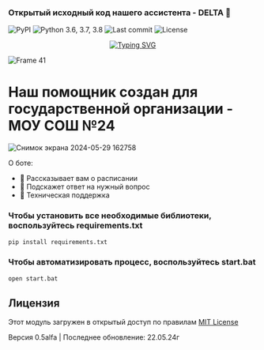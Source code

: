 ### Открытый исходный код нашего ассистента - DELTA 👋
![PyPI](https://img.shields.io/pypi/v/clubhouse_api?color=orange) 
![Python 3.6, 3.7, 3.8](https://img.shields.io/pypi/pyversions/clubhouse?color=blueviolet) 
![Last  commit](https://img.shields.io/github/last-commit/Gecoste/Delta_Telegram_Bot
) ![License](https://img.shields.io/github/license/Gecoste/Delta_Telegram_Bot
)


<p align="center">
  <a href="https://git.io/typing-svg"><img src="https://readme-typing-svg.demolab.com?font=Fira+Code&pause=1000&color=AC65F7&center=true&vCenter=true&random=false&width=435&lines=Я+DELTA+ваш+виртуальный+помощник" alt="Typing SVG" /></a>
</p>

![Frame 41](https://github.com/Gecoste/Delta_Telegram_Bot/assets/114843030/d8099011-c0df-4512-903f-45f7f6510327)

<p align="center">
  <h1>Наш помощник создан для государственной организации - МОУ СОШ №24</h1>
</p>

![Снимок экрана 2024-05-29 162758](https://github.com/Gecoste/Delta_Telegram_Bot/assets/114843030/f99c4d3f-8e7c-49b7-a3f2-d5e896daeee3)

О боте: <br />
- 🔭 Рассказывает вам о расписании <br />
- 🌱 Подскажет ответ на нужный вопрос <br />
- 👯 Техническая поддержка <br />

### Чтобы установить все необходимые библиотеки, воспользуйтесь requirements.txt

```bash
pip install requirements.txt
```
### Чтобы автоматизировать процесс, воспользуйтесь start.bat

```bash
open start.bat
```

## Лицензия

Этот модуль загружен в открытый доступ по правилам [MIT License](https://opensource.org/license/mit)

Версия 0.5alfa | Последнее обновление: 22.05.24г
